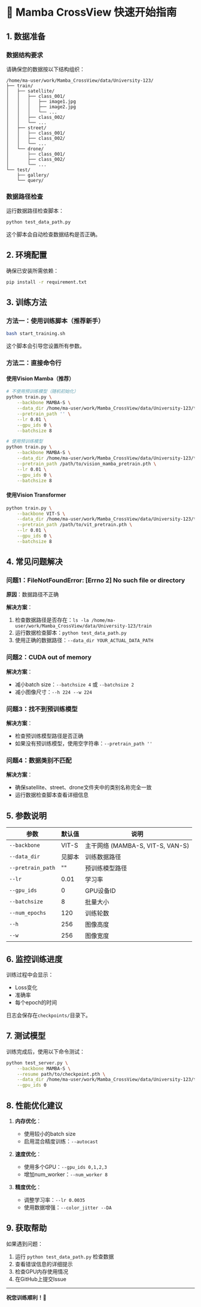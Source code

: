 # 🚀 Mamba CrossView 快速开始指南

## 1. 数据准备

### 数据结构要求
请确保您的数据按以下结构组织：

```
/home/ma-user/work/Mamba_CrossView/data/University-123/
├── train/
│   ├── satellite/
│   │   ├── class_001/
│   │   │   ├── image1.jpg
│   │   │   ├── image2.jpg
│   │   │   └── ...
│   │   ├── class_002/
│   │   └── ...
│   ├── street/
│   │   ├── class_001/
│   │   ├── class_002/
│   │   └── ...
│   └── drone/
│       ├── class_001/
│       ├── class_002/
│       └── ...
└── test/
    ├── gallery/
    └── query/
```

### 数据路径检查
运行数据路径检查脚本：

```bash
python test_data_path.py
```

这个脚本会自动检查数据结构是否正确。

## 2. 环境配置

确保已安装所需依赖：

```bash
pip install -r requirement.txt
```

## 3. 训练方法

### 方法一：使用训练脚本（推荐新手）

```bash
bash start_training.sh
```

这个脚本会引导您设置所有参数。

### 方法二：直接命令行

#### 使用Vision Mamba（推荐）

```bash
# 不使用预训练模型（随机初始化）
python train.py \
    --backbone MAMBA-S \
    --data_dir /home/ma-user/work/Mamba_CrossView/data/University-123/train \
    --pretrain_path '' \
    --lr 0.01 \
    --gpu_ids 0 \
    --batchsize 8

# 使用预训练模型
python train.py \
    --backbone MAMBA-S \
    --data_dir /home/ma-user/work/Mamba_CrossView/data/University-123/train \
    --pretrain_path /path/to/vision_mamba_pretrain.pth \
    --lr 0.01 \
    --gpu_ids 0 \
    --batchsize 8
```

#### 使用Vision Transformer

```bash
python train.py \
    --backbone VIT-S \
    --data_dir /home/ma-user/work/Mamba_CrossView/data/University-123/train \
    --pretrain_path /path/to/vit_pretrain.pth \
    --lr 0.01 \
    --gpu_ids 0 \
    --batchsize 8
```

## 4. 常见问题解决

### 问题1：FileNotFoundError: [Errno 2] No such file or directory

**原因**：数据路径不正确

**解决方案**：
1. 检查数据路径是否存在：`ls -la /home/ma-user/work/Mamba_CrossView/data/University-123/train`
2. 运行数据检查脚本：`python test_data_path.py`
3. 使用正确的数据路径：`--data_dir YOUR_ACTUAL_DATA_PATH`

### 问题2：CUDA out of memory

**解决方案**：
- 减小batch size：`--batchsize 4` 或 `--batchsize 2`
- 减小图像尺寸：`--h 224 --w 224`

### 问题3：找不到预训练模型

**解决方案**：
- 检查预训练模型路径是否正确
- 如果没有预训练模型，使用空字符串：`--pretrain_path ''`

### 问题4：数据类别不匹配

**解决方案**：
- 确保satellite、street、drone文件夹中的类别名称完全一致
- 运行数据检查脚本查看详细信息

## 5. 参数说明

| 参数 | 默认值 | 说明 |
|------|--------|------|
| `--backbone` | VIT-S | 主干网络 (MAMBA-S, VIT-S, VAN-S) |
| `--data_dir` | 见脚本 | 训练数据路径 |
| `--pretrain_path` | "" | 预训练模型路径 |
| `--lr` | 0.01 | 学习率 |
| `--gpu_ids` | 0 | GPU设备ID |
| `--batchsize` | 8 | 批量大小 |
| `--num_epochs` | 120 | 训练轮数 |
| `--h` | 256 | 图像高度 |
| `--w` | 256 | 图像宽度 |

## 6. 监控训练进度

训练过程中会显示：
- Loss变化
- 准确率
- 每个epoch的时间

日志会保存在`checkpoints/`目录下。

## 7. 测试模型

训练完成后，使用以下命令测试：

```bash
python test_server.py \
    --backbone MAMBA-S \
    --resume path/to/checkpoint.pth \
    --data_dir /home/ma-user/work/Mamba_CrossView/data/University-123/test \
    --gpu_ids 0
```

## 8. 性能优化建议

1. **内存优化**：
   - 使用较小的batch size
   - 启用混合精度训练：`--autocast`

2. **速度优化**：
   - 使用多个GPU：`--gpu_ids 0,1,2,3`
   - 增加num_worker：`--num_worker 8`

3. **精度优化**：
   - 调整学习率：`--lr 0.0035`
   - 使用数据增强：`--color_jitter --DA`

## 9. 获取帮助

如果遇到问题：
1. 运行 `python test_data_path.py` 检查数据
2. 查看错误信息的详细提示
3. 检查GPU内存使用情况
4. 在GitHub上提交Issue

---

**祝您训练顺利！🎉** 
